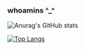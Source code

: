 ### whoamins ^_^
  
![Anurag's GitHub stats](https://github-readme-stats.vercel.app/api?username=whoamins&show_icons=true&theme=radical)



[![Top Langs](https://github-readme-stats2-five.vercel.app/api/top-langs/?username=whoamins&layout=compact&langs_count=6)](https://github.com/anuraghazra/github-readme-stats)
